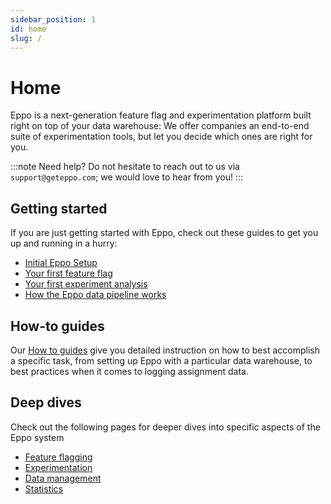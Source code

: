 ```yaml
---
sidebar_position: 1
id: home
slug: /
---
```


# Home

Eppo is a next-generation feature flag and experimentation platform built right on top of your data warehouse:
We offer companies an end-to-end suite of experimentation tools, but let you decide which ones are right for you.

:::note
Need help? Do not hesitate to reach out to us via `support@geteppo.com`; we would love to hear from you!
:::

## Getting started

If you are just getting started with Eppo, check out these guides to get you up and running in a hurry:

- [Initial Eppo Setup](/setup-quickstart)
- [Your first feature flag](/feature-flag-quickstart)
- [Your first experiment analysis](/experiment-quickstart)
- [How the Eppo data pipeline works](/data-management/pipeline)

## How-to guides

Our [How to guides](/how-tos/) give you detailed instruction on how to best accomplish a specific task, from setting up Eppo with a particular data warehouse, to best practices when it comes to logging assignment data.

## Deep dives

Check out the following pages for deeper dives into specific aspects of the Eppo system

- [Feature flagging](/feature-flags)
- [Experimentation](/experiments)
- [Data management](/data-management)
- [Statistics](/statistics)
